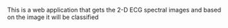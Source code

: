 This is a web application that gets the 2-D ECG spectral images and based on the image it will be classified
